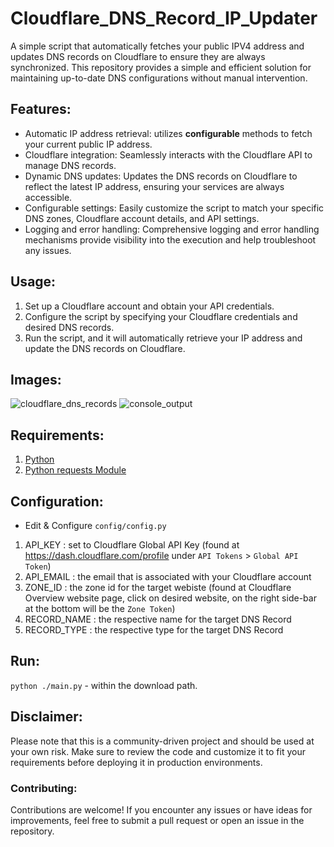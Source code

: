 # Cloudflare_DNS_Record_IP_Updater

A simple script that automatically fetches your public IPV4 address and updates DNS records on Cloudflare to ensure they are always synchronized. This repository provides a simple and efficient solution for maintaining up-to-date DNS configurations without manual intervention.

## Features:
* Automatic IP address retrieval: utilizes **configurable** methods to fetch your current public IP address.
* Cloudflare integration: Seamlessly interacts with the Cloudflare API to manage DNS records.
* Dynamic DNS updates: Updates the DNS records on Cloudflare to reflect the latest IP address, ensuring your services are always accessible.
* Configurable settings: Easily customize the script to match your specific DNS zones, Cloudflare account details, and API settings.
* Logging and error handling: Comprehensive logging and error handling mechanisms provide visibility into the execution and help troubleshoot any issues.

## Usage:
1. Set up a Cloudflare account and obtain your API credentials.
2. Configure the script by specifying your Cloudflare credentials and desired DNS records.
3. Run the script, and it will automatically retrieve your IP address and update the DNS records on Cloudflare.

## Images:
![cloudflare_dns_records](https://github.com/senorGPT/Cloudflare_DNS_Record_IP_Updater/assets/4709641/ee66cf51-bb5e-4f42-b766-d27cb213ec44)
![console_output](https://github.com/senorGPT/Cloudflare_DNS_Record_IP_Updater/assets/4709641/55d2b375-8f5e-4f0a-8670-f86dc8349763)

## Requirements: 
1. [Python](https://www.python.org/downloads/)
2. [Python requests Module](https://pypi.org/project/requests/)

## Configuration:
* Edit & Configure `config/config.py`
1. API_KEY : set to Cloudflare Global API Key (found at https://dash.cloudflare.com/profile under `API Tokens` > `Global API Token`)
2. API_EMAIL : the email that is associated with your Cloudflare account
3. ZONE_ID : the zone id for the target webiste (found at Cloudflare Overview website page, click on desired website, on the right side-bar at the bottom will be the `Zone Token`)
4. RECORD_NAME : the respective name for the target DNS Record
5. RECORD_TYPE : the respective type for the target DNS Record

## Run:
`python ./main.py` - within the download path.

## Disclaimer:
Please note that this is a community-driven project and should be used at your own risk. Make sure to review the code and customize it to fit your requirements before deploying it in production environments.
### Contributing:
Contributions are welcome! If you encounter any issues or have ideas for improvements, feel free to submit a pull request or open an issue in the repository.
